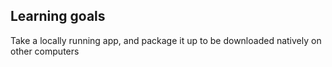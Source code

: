 ## Learning goals

Take a locally running app, and package it up to be downloaded natively on other computers
